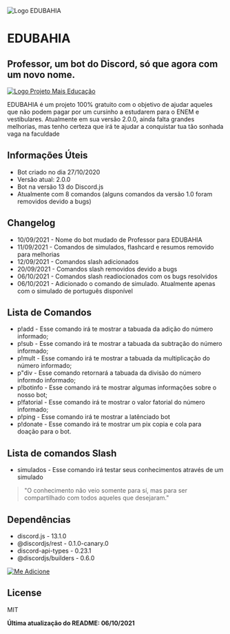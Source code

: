 ![Logo EDUBAHIA](https://live.staticflickr.com/65535/51535363378_39416639a5_m.jpg)
# EDUBAHIA
## Professor, um bot do Discord, só que agora com um novo nome.

[![Logo Projeto Mais Educação](https://live.staticflickr.com/65535/51535058541_834ed3d1d7_n.jpg)](https://promaiseducacao.000webhostapp.com/)

EDUBAHIA é um projeto 100% gratuito com o objetivo de ajudar aqueles que não podem pagar por um cursinho a estudarem para o ENEM e vestibulares. Atualmente em sua versão 2.0.0, ainda falta grandes melhorias, mas tenho certeza que irá te ajudar a conquistar tua tão sonhada vaga na faculdade

## Informações Úteis

- Bot criado no dia 27/10/2020
- Versão atual: 2.0.0
- Bot na versão 13 do Discord.js
- Atualmente com 8 comandos (alguns comandos da versão 1.0 foram removidos devido a bugs)

## Changelog

-  10/09/2021 - Nome do bot mudado de Professor para EDUBAHIA
-  11/09/2021 - Comandos de simulados, flashcard e resumos removido para melhorias
-  12/09/2021 - Comandos slash adicionados
-  20/09/2021 - Comandos slash removidos devido a bugs
-  06/10/2021 - Comandos slash readiocionados com os bugs resolvidos
-  06/10/2021 - Adicionado o comando de simulado. Atualmente apenas com o simulado de português disponível

## Lista de Comandos

- p!add - Esse comando irá te mostrar a tabuada da adição do número informado;
- p!sub - Esse comando irá te mostrar a tabuada da subtração do número informado;
- p!mult - Esse comando irá te mostrar a tabuada da multiplicação do número informado;
- p"div - Esse comando retornará a tabuada da divisão do número informdo informado;
- p!botinfo - Esse comando irá te mostrar algumas informações sobre o nosso bot;
- p!fatorial - Esse comando irá te mostrar o valor fatorial do número informado;
- p!ping - Esse comando irá te mostrar a latênciado bot
- p!donate - Esse comando irá te mostrar um pix copia e cola para doação para o bot.

## Lista de comandos Slash
- simulados - Esse comando irá testar seus conhecimentos através de um simulado

> "O conhecimento não veio somente para sí, mas para ser compartilhado com todos aqueles que desejaram."

## Dependências

- discord.js - 13.1.0
- @discordjs/rest - 0.1.0-canary.0
- discord-api-types - 0.23.1
- @discordjs/builders - 0.6.0


[![Me Adicione](https://live.staticflickr.com/65535/51536212340_4601a5ec9e_n.jpg)](https://discord.com/api/oauth2/authorize?client_id=885897028725526558&permissions=534723947584&scope=bot%20applications.commands)

## License
MIT

**Última atualização do README: 06/10/2021**

